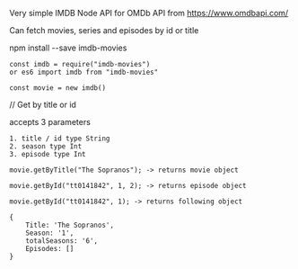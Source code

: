 Very simple IMDB Node API for OMDb API from https://www.omdbapi.com/

Can fetch movies, series and episodes by id or title

npm install --save imdb-movies

```
const imdb = require("imdb-movies")
or es6 import imdb from "imdb-movies"

const movie = new imdb()
```

// Get by title or id

accepts 3 parameters

```
1. title / id type String
2. season type Int
3. episode type Int
```

```
movie.getByTitle("The Sopranos"); -> returns movie object

movie.getById("tt0141842", 1, 2); -> returns episode object

movie.getById("tt0141842", 1); -> returns following object

{
	Title: 'The Sopranos',
	Season: '1',
	totalSeasons: '6',
	Episodes: []
}
```
